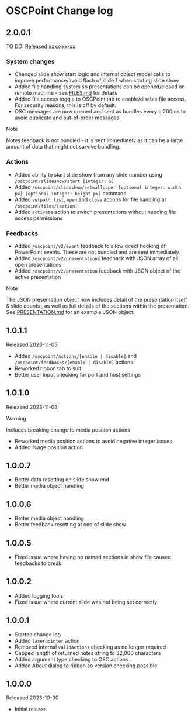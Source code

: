 # OSCPoint Change log

## 2.0.0.1

TO DO: Released xxxx-xx-xx

### System changes


- Changed slide show start logic and internal object model calls to improve performance/avoid flash of slide 1 when starting slide show
- Added file handling system so presentations can be opened/closed on remote machine - see [FILES.md](FILES.md) for details
- Added file access toggle to OSCPoint tab to enable/disable file access. For security reasons, this is off by default.
- OSC messages are now queued and sent as bundles every c.200ms to avoid duplicate and out-of-order messages

> [!NOTE]
> Notes feedback is not bundled - it is sent immediately as it can be a large amount of data that might not survive bundling.

### Actions


- Added ability to start slide show from any slide number using `/oscpoint/slideshow/start [Integer: 5]`
- Added `/oscpoint/slideshow/setwallpaper [optional integer: width px] [optional integer: height px]` command
- Added `setpath`, `list`, `open` and `close` actions for file handling at `/oscpoint/files/[action]`
- Added `activate` action to switch presentations without needing file access permissions

### Feedbacks

- Added  `/oscpoint/v2/event` feedback to allow direct hooking of PowerPoint events. These are not bundled and are sent immediately.
- Added `/oscpoint/v2/presentations` feedback with JSON array of all open presentations
- Added `/oscpoint/v2/presentation` feedback with JSON object of the active presentation

> [!NOTE]
> The JSON presentation object now includes detail of the presentation itself & slide counts , as well as full details of the sections within the presentation.  See [PRESENTATION.md](PRESENTATION.md) for an example JSON object.

## 1.0.1.1

Released 2023-11-05

- Added `/oscpoint/actions/[enable | disable]` and `/oscpoint/feedbacks/[enable | disable]` actions
- Reworked ribbon tab to suit
- Better user input checking for port and host settings
  
## 1.0.1.0

Released 2023-11-03

> [!WARNING]
> Includes breaking change to media position actions

- Reworked media position actions to avoid negative integer issues
- Added %age position action


## 1.0.0.7
- Better data resetting on slide show end
- Better media object handling

## 1.0.0.6

- Better media object handling
- Better feedback resetting at end of slide show

## 1.0.0.5

- Fixed issue where having no named sections in show file caused feedbacks to break
  
## 1.0.0.2

- Added logging tools
- Fixed issue where current slide was not being set correctly

## 1.0.0.1

- Started change log
- Added `laserpointer` action
- Removed internal `validActions` checking as no longer required
- Capped length of returned notes string to 32,000 characters
- Added argument type checking to OSC actions
- Added *About* dialog to ribbon so version checking possible.


## 1.0.0.0

Released 2023-10-30

- Initial release
